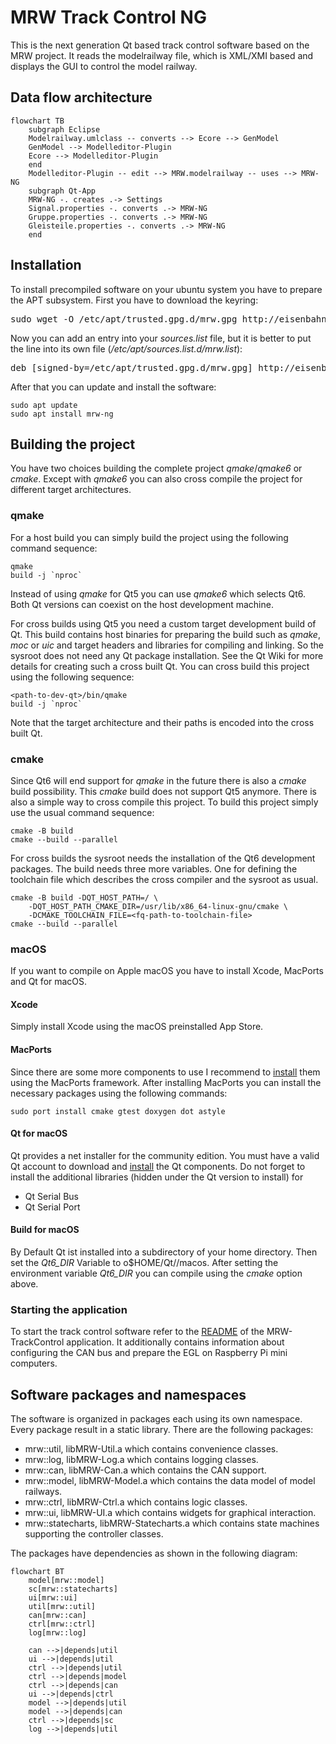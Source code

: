 # MRW Track Control NG
This is the next generation Qt based track control software based on the MRW project. It reads the modelrailway file, which is XML/XMI based and displays the GUI to control the model railway.

## Data flow architecture

```mermaid
flowchart TB
	subgraph Eclipse
	Modelrailway.umlclass -- converts --> Ecore --> GenModel
	GenModel --> Modelleditor-Plugin
	Ecore --> Modelleditor-Plugin
	end
	Modelleditor-Plugin -- edit --> MRW.modelrailway -- uses --> MRW-NG
	subgraph Qt-App
	MRW-NG -. creates .-> Settings
	Signal.properties -. converts .-> MRW-NG
	Gruppe.properties -. converts .-> MRW-NG
	Gleisteile.properties -. converts .-> MRW-NG
	end
```

## Installation

To install precompiled software on your ubuntu system you have to prepare
the APT subsystem. First you have to download the keyring:

<pre style="white-space: nowrap;">
sudo wget -O /etc/apt/trusted.gpg.d/mrw.gpg http://eisenbahnsteuerung.org/mrw.gpg
</pre>

Now you can add an entry into your *sources.list* file, but it is better to
put the line into its own file (*/etc/apt/sources.list.d/mrw.list*):

<pre style="white-space: nowrap;">
deb [signed-by=/etc/apt/trusted.gpg.d/mrw.gpg] http://eisenbahnsteuerung.org/apt/ mrw common firmware
</pre>

After that you can update and install the software:
```
sudo apt update
sudo apt install mrw-ng
```

## Building the project

You have two choices building the complete project *qmake*/*qmake6* or
*cmake*. Except with *qmake6* you can also cross compile the project for
different target architectures.

### qmake
For a host build you can simply build the project using the following command sequence:
```
qmake
build -j `nproc`
```
Instead of using *qmake* for Qt5 you can use *qmake6* which selects Qt6.
Both Qt versions can coexist on the host development machine.

For cross builds using Qt5 you need a custom target development build of Qt.
This build contains host binaries for preparing the build such as *qmake*,
*moc* or *uic* and target headers and libraries for compiling and linking.
So the sysroot does not need any Qt package installation. See the Qt Wiki
for more details for creating such a cross built Qt. You can cross build
this project using the following sequence:
```
<path-to-dev-qt>/bin/qmake
build -j `nproc`
```
Note that the target architecture and their paths is encoded into the cross built Qt.

### cmake
Since Qt6 will end support for *qmake* in the future there is also a *cmake*
build possibility. This *cmake* build does not support Qt5 anymore. There is
also a simple way to cross compile this project. To build this project
simply use the usual command sequence:
```
cmake -B build
cmake --build --parallel
```
For cross builds the sysroot needs the installation of the Qt6 development
packages. The build needs three more variables. One for defining the
toolchain file which describes the cross compiler and the sysroot as usual.
```
cmake -B build -DQT_HOST_PATH=/ \
	-DQT_HOST_PATH_CMAKE_DIR=/usr/lib/x86_64-linux-gnu/cmake \
	-DCMAKE_TOOLCHAIN_FILE=<fq-path-to-toolchain-file> 
cmake --build --parallel
```

### macOS
If you want to compile on Apple macOS you have to install Xcode, MacPorts
and Qt for macOS.

#### Xcode
Simply install Xcode using the macOS preinstalled App Store.

#### MacPorts
Since there are some more components to use I recommend to
[install](https://www.macports.org/install.php) them using the MacPorts
framework. After installing MacPorts you can install the necessary packages
using the following commands:
```
sudo port install cmake gtest doxygen dot astyle
```

#### Qt for macOS
Qt provides a net installer for the community edition. You must have a valid
Qt account to download and
[install](https://doc.qt.io/qt-6/de/qt-online-installation.html) the Qt
components. Do not forget to install the additional libraries (hidden under
the Qt version to install) for
- Qt Serial Bus
- Qt Serial Port

#### Build for macOS
By Default Qt ist installed into a subdirectory of your home directory. Then
set the *Qt6_DIR* Variable to o$HOME/Qt/<Qt-Version>/macos. After setting
the environment variable *Qt6_DIR* you can compile using the *cmake* option
above.

### Starting the application
To start the track control software refer to the
[README](./track-control/README.md) of the MRW-TrackControl application. It
additionally contains information about configuring the CAN bus and prepare
the EGL on Raspberry Pi mini computers.

## Software packages and namespaces

The software is organized in packages each using its own namespace. Every package result in a static library. There are the following packages:
* mrw::util, libMRW-Util.a which contains convenience classes.
* mrw::log, libMRW-Log.a which contains logging classes.
* mrw::can, libMRW-Can.a which contains the CAN support.
* mrw::model, libMRW-Model.a which contains the data model of model railways.
* mrw::ctrl, libMRW-Ctrl.a which contains logic classes.
* mrw::ui, libMRW-UI.a which contains widgets for graphical interaction.
* mrw::statecharts, libMRW-Statecharts.a which contains state machines supporting the controller classes.

The packages have dependencies as shown in the following diagram:
```mermaid
flowchart BT
	model[mrw::model]
	sc[mrw::statecharts]
	ui[mrw::ui]
	util[mrw::util]
	can[mrw::can]
	ctrl[mrw::ctrl]
	log[mrw::log]

	can -->|depends|util
	ui -->|depends|util
	ctrl -->|depends|util
	ctrl -->|depends|model
	ctrl -->|depends|can
	ui -->|depends|ctrl
	model -->|depends|util
	model -->|depends|can
	ctrl -->|depends|sc
	log -->|depends|util
```
